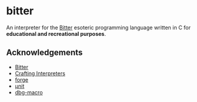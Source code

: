 # bitter

An interpreter for the [Bitter](https://esolangs.org/wiki/Bitter) esoteric
programming language written in C for **educational and recreational purposes**.

## Acknowledgements

- [Bitter](https://esolangs.org/wiki/Bitter)
- [Crafting Interpreters](https://craftinginterpreters.com)
- [forge](https://github.com/quelsolaar/MergeSource/blob/main/forge.h)
- [µnit](https://github.com/nemequ/munit)
- [dbg-macro](https://github.com/eerimoq/dbg-macro)
